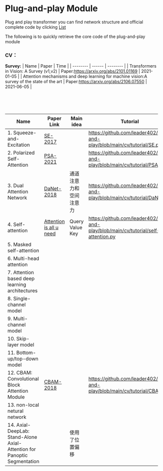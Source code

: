 # Plug-and-play Module
Plug and play transformer
you can find network structure and official complete code by clicking [List](https://github.com/leader402/Plug-and-play/blob/main/cv/CV-List.md)

The following is to quickly retrieve the core code of the plug-and-play module





### CV：
**Survey:**
|  Name    | Paper  | Time     |
| -------- | ------ | -------- |
| Transformers in Vision: A Survey (v1,v2) | Paper:https://arxiv.org/abs/2101.01169  |     2021-01-05       |
| Attention mechanisms and deep learning for machine vision:A survey of the state of the art   | Paper:https://arxiv.org/abs/2106.07550 |         2021-06-05       |

<br />
<br />
<br />


| Name                                        | Paper  Link                 | Main idea                    | Tutorial                                       |
| ------------------------------------------- | ----------------------------|------------------------------| ---------------------------------------------- |
| 1. Squeeze-and-Excitation                   | [SE-2017](https://arxiv.org/pdf/1709.01507.pdf )|               | https://github.com/leader402/Plug-and-play/blob/main/cv/tutorial/SE.py |
| 2. Polarized Self-Attention                 | [PSA-2021](https://arxiv.org/pdf/2107.00782.pdf)|               | https://github.com/leader402/Plug-and-play/blob/main/cv/tutorial/PSA.py |
| 3. Dual Attention Network                   | [DaNet-2018](https://arxiv.org/pdf/1809.02983.pdf)| 通道注意力和空间注意力 | https://github.com/leader402/Plug-and-play/blob/main/cv/tutorial/DaNet.py |
| 4. Self-attention                           |  [Attention is all u need](https://arxiv.org/abs/1706.03762)|  Query Value Key             | https://github.com/leader402/Plug-and-play/blob/main/cv/tutorial/self-attention.py                                                 |
| 5. Masked self-attention                    |                                            |               |                                                  |
| 6. Multi-head attention                     |                                            |               |                                                  |
| 7. Attention based deep learning architectures |                                         |               |                                                  |
| 8. Single-channel model                     |                                            |               |                                                  |
| 9. Multi-channel model                      |                                            |               |                                                  |
| 10. Skip-layer model                        |                                            |               |                                                  |
| 11. Bottom-up/top-down model                |                                            |               |                                                  |
| 12. CBAM: Convolutional Block Attention Module| [CBAM-2018](https://arxiv.org/abs/1807.06521) |         | https://github.com/leader402/Plug-and-play/blob/main/cv/tutorial/CBAM.py  |
| 13. non-local netural network                |                                            |               |                                                  |
| 14. Axial-DeepLab: Stand-Alone Axial-Attention for Panoptic Segmentation  |                                            |     使用了位置偏移       |                                                  |

